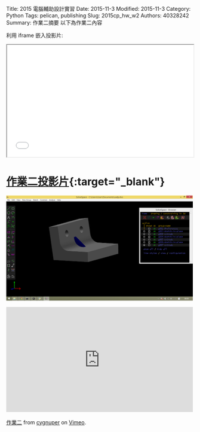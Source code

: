 Title: 2015 電腦輔助設計實習
Date: 2015-11-3
Modified: 2015-11-3
Category: Python
Tags: pelican, publishing
Slug: 2015cp_hw_w2
Authors: 40328242
Summary: 作業二摘要
以下為作業二內容

利用 iframe 嵌入投影片:

<iframe src="simplest2.html" width="500" height="300"></iframe>

[作業二投影片](simplest2.html){:target="_blank"}
============

<img src="images/solvespace.png" width="500" alt=""></img>

<iframe src="https://player.vimeo.com/video/142707755" width="500" height="281" frameborder="0" webkitallowfullscreen mozallowfullscreen allowfullscreen></iframe> <p><a href="https://vimeo.com/142707755">作業二</a> from <a href="https://vimeo.com/user44912565">cygnuper</a> on <a href="https://vimeo.com">Vimeo</a>.</p>